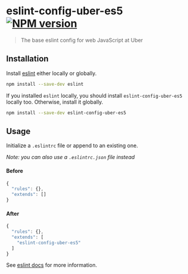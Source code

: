 # eslint-config-uber-es5 [![NPM version][npm-image]][npm-url]

> The base eslint config for web JavaScript at Uber

## Installation

Install [eslint](https://www.github.com/eslint/eslint) either locally or globally.

```sh
npm install --save-dev eslint
```

If you installed `eslint` locally, you should install `eslint-config-uber-es5` locally too. Otherwise, install it globally.

```sh
npm install --save-dev eslint-config-uber-es5
```

## Usage

Initialize a `.eslintrc` file or append to an existing one.

*Note: you can also use a `.eslintrc.json` file instead*

#### Before

```js
{
  "rules": {},
  "extends": []
}
```

#### After

```js
{
  "rules": {},
  "extends": [
    "eslint-config-uber-es5"
  ]
}
```

See [eslint docs](http://eslint.org/) for more information.

[npm-image]: https://badge.fury.io/js/eslint-config-uber-es5.svg
[npm-url]: https://npmjs.org/package/eslint-config-uber-es5